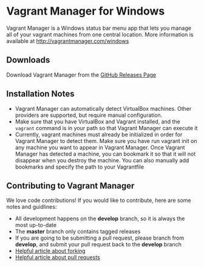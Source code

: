 # Vagrant Manager for Windows

Vagrant Manager is a Windows status bar menu app that lets you manage all of your vagrant machines from one central location.
More information is available at http://vagrantmanager.com/windows

## Downloads
Download Vagrant Manager from the [GitHub Releases Page](https://github.com/lanayotech/vagrant-manager-windows/releases)

## Installation Notes
* Vagrant Manager can automatically detect VirtualBox machines. Other providers are supported, but require manual configuration.
* Make sure that you have VirtualBox and Vagrant installed, and the `vagrant` command is in your path so that Vagrant Manager can execute it
* Currently, vagrant machines must already be initialized in order for Vagrant Manager to detect them. Make sure you have run vagrant init on any machine you want to appear in Vagrant Manager. Once Vagrant Manager has detected a machine, you can bookmark it so that it will not disappear when you destroy the machine. You can also manually add bookmarks and specify the path to your Vagrantfile

## Contributing to Vagrant Manager

We love code contributions! If you would like to contribute, here are some notes and guidlines:

* All development happens on the **develop** branch, so it is always the most up-to-date
* The **master** branch only contains tagged releases
* If you are going to be submitting a pull request, please branch from **develop**, and submit your pull request back to the **develop** branch
* [Helpful article about forking](https://help.github.com/articles/fork-a-repo)
* [Helpful article about pull requests](https://help.github.com/articles/using-pull-requests)